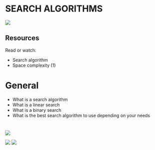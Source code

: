 # SEARCH ALGORITHMS
![](https://media.tenor.com/Qz2VqMX0MisAAAAM/just-blame-on-the-algorithm.gif)

## Resources
Read or watch:
- Search algorithm
- Space complexity (1)

# General
- What is a search algorithm
- What is a linear search
- What is a binary search
- What is the best search algorithm to use depending on your needs
#
![](https://www.tutorialspoint.com/data_structures_algorithms/images/quick_sort_partition_animation.gif)

![](https://blog.penjee.com/wp-content/uploads/2015/12/optimal-binary-search-tree-from-sorted-array.gif)  ![](https://blog.penjee.com/wp-content/uploads/2015/11/binary-search-tree-sorted-array-animation.gif)
